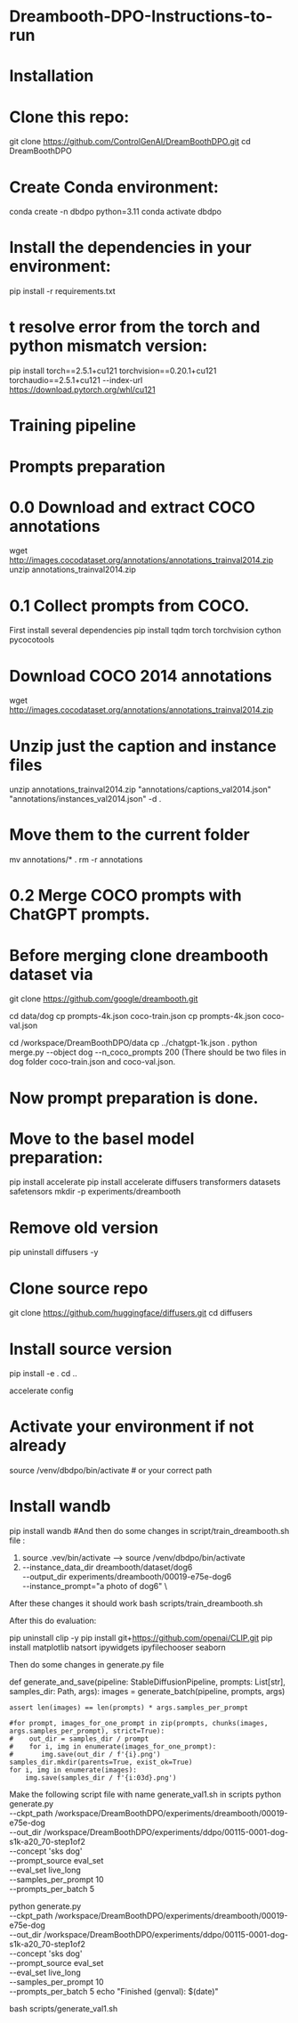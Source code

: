 # Dreambooth-DPO-Instructions-to-run

# Installation
# Clone this repo:
git clone https://github.com/ControlGenAI/DreamBoothDPO.git
cd DreamBoothDPO

# Create Conda environment:
conda create -n dbdpo python=3.11
conda activate dbdpo

# Install the dependencies in your environment:
pip install -r requirements.txt

# t resolve error from the torch and python mismatch version:
pip install torch==2.5.1+cu121 torchvision==0.20.1+cu121 torchaudio==2.5.1+cu121 --index-url https://download.pytorch.org/whl/cu121

# Training pipeline
# Prompts preparation
# 0.0 Download and extract COCO annotations
wget http://images.cocodataset.org/annotations/annotations_trainval2014.zip
unzip annotations_trainval2014.zip

# 0.1 Collect prompts from COCO.
First install several dependencies 
pip install tqdm torch torchvision cython pycocotools




# Download COCO 2014 annotations
wget http://images.cocodataset.org/annotations/annotations_trainval2014.zip

# Unzip just the caption and instance files
unzip annotations_trainval2014.zip "annotations/captions_val2014.json" "annotations/instances_val2014.json" -d .

# Move them to the current folder
mv annotations/* .
rm -r annotations


# 0.2 Merge COCO prompts with ChatGPT prompts.

# Before merging clone dreambooth dataset via
git clone https://github.com/google/dreambooth.git


cd data/dog
cp prompts-4k.json coco-train.json
cp prompts-4k.json coco-val.json

cd /workspace/DreamBoothDPO/data
cp ../chatgpt-1k.json .
python merge.py --object dog --n_coco_prompts 200
(There should be two files in dog folder coco-train.json and coco-val.json.

# Now prompt preparation is done. 

# Move to the basel model preparation:
pip install accelerate
pip install accelerate diffusers transformers datasets safetensors
mkdir -p experiments/dreambooth
# Remove old version
pip uninstall diffusers -y

# Clone source repo
git clone https://github.com/huggingface/diffusers.git
cd diffusers

# Install source version
pip install -e .
cd ..


accelerate config

# Activate your environment if not already
source /venv/dbdpo/bin/activate   # or your correct path

# Install wandb
pip install wandb
 #And then do some changes in script/train_dreambooth.sh file :
1. source .vev/bin/activate --> source /venv/dbdpo/bin/activate
2. --instance_data_dir dreambooth/dataset/dog6 \
    --output_dir experiments/dreambooth/00019-e75e-dog6 \
    --instance_prompt="a photo of dog6" \

After these changes it should work 
bash scripts/train_dreambooth.sh

After this do evaluation:

pip uninstall clip -y
pip install git+https://github.com/openai/CLIP.git
pip install matplotlib natsort ipywidgets ipyfilechooser seaborn 

Then do some changes in generate.py file

def generate_and_save(pipeline: StableDiffusionPipeline, prompts: List[str], samples_dir: Path, args):
    images = generate_batch(pipeline, prompts, args)

    assert len(images) == len(prompts) * args.samples_per_prompt

    #for prompt, images_for_one_prompt in zip(prompts, chunks(images, args.samples_per_prompt), strict=True):
    #    out_dir = samples_dir / prompt
    #    for i, img in enumerate(images_for_one_prompt):
    #       img.save(out_dir / f'{i}.png')
    samples_dir.mkdir(parents=True, exist_ok=True)
    for i, img in enumerate(images):
        img.save(samples_dir / f'{i:03d}.png')
Make the following script file with name generate_val1.sh in scripts
python generate.py \
  --ckpt_path /workspace/DreamBoothDPO/experiments/dreambooth/00019-e75e-dog \
  --out_dir /workspace/DreamBoothDPO/experiments/ddpo/00115-0001-dog-s1k-a20_70-step1of2 \
  --concept 'sks dog' \
  --prompt_source eval_set \
  --eval_set live_long \
  --samples_per_prompt 10 \
  --prompts_per_batch 5

  
python generate.py \
  --ckpt_path /workspace/DreamBoothDPO/experiments/dreambooth/00019-e75e-dog \
  --out_dir /workspace/DreamBoothDPO/experiments/ddpo/00115-0001-dog-s1k-a20_70-step1of2 \
  --concept 'sks dog' \
  --prompt_source eval_set \
  --eval_set live_long \
  --samples_per_prompt 10 \
  --prompts_per_batch 5
echo "Finished (genval): $(date)"

bash scripts/generate_val1.sh
